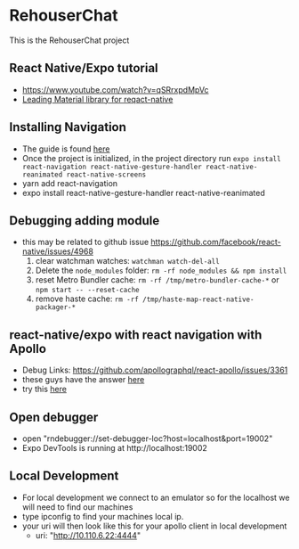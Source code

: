 # RehouserChat

This is the RehouserChat project

## React Native/Expo tutorial

- https://www.youtube.com/watch?v=qSRrxpdMpVc
- [Leading Material library for reqact-native](https://github.com/xinthink/react-native-material-kit)

## Installing Navigation

- The guide is found [here](https://reactnavigation.org/docs/en/getting-started.html)
- Once the project is initialized, in the project directory run `expo install react-navigation react-native-gesture-handler react-native-reanimated react-native-screens`
- yarn add react-navigation
- expo install react-native-gesture-handler react-native-reanimated

## Debugging adding module

- this may be related to github issue https://github.com/facebook/react-native/issues/4968
  1. clear watchman watches: `watchman watch-del-all`
  2. Delete the `node_modules` folder: `rm -rf node_modules && npm install`
  3. reset Metro Bundler cache: `rm -rf /tmp/metro-bundler-cache-*` or `npm start -- --reset-cache`
  4. remove haste cache: `rm -rf /tmp/haste-map-react-native-packager-*`

## react-native/expo with react navigation with Apollo

- Debug Links: https://github.com/apollographql/react-apollo/issues/3361
- these guys have the answer [here](https://github.com/dai-shi/typescript-expo-apollo-boilerplate/blob/master/src/App.tsx)
- try this [here](https://blog.axlight.com/posts/clean-expo-react-native-react-apollo-graphql-typescript-boilerplate/)

## Open debugger

- open "rndebugger://set-debugger-loc?host=localhost&port=19002"
- Expo DevTools is running at http://localhost:19002

## Local Development

- For local development we connect to an emulator so for the localhost we will need to find our machines
- type ipconfig to find your machines local ip.
- your uri will then look like this for your apollo client in local development
  - uri: "http://10.110.6.22:4444"
